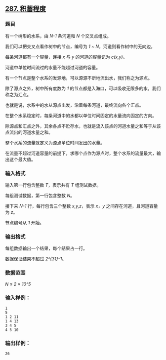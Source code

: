 ## [287. 积蓄程度](https://www.acwing.com/problem/content/289/)

### 题目

有一个树形的水系，由 *N-1* 条河道和 *N* 个交叉点组成。

我们可以把交叉点看作树中的节点，编号为 *1 ~ N*，河道则看作树中的无向边。

每条河道都有一个容量，连接 *x* 与 *y* 的河道的容量记为 *c(x,y)*。

河道中单位时间流过的水量不能超过河道的容量。

有一个节点是整个水系的发源地，可以源源不断地流出水，我们称之为源点。

除了源点之外，树中所有度数为 *1* 的节点都是入海口，可以吸收无限多的水，我们称之为汇点。

也就是说，水系中的水从源点出发，沿着每条河道，最终流向各个汇点。

在整个水系稳定时，每条河道中的水都以单位时间固定的水量流向固定的方向。

除源点和汇点之外，其余各点不贮存水，也就是流入该点的河道水量之和等于从该点流出的河道水量之和。

整个水系的流量就定义为源点单位时间发出的水量。

在流量不超过河道容量的前提下，求哪个点作为源点时，整个水系的流量最大，输出这个最大值。

### 输入格式

输入第一行包含整数 *T*，表示共有 *T* 组测试数据。

每组测试数据，第一行包含整数 *N*。

接下来 *N-1* 行，每行包含三个整数 *x,y,z*，表示 *x，y* 之间存在河道，且河道容量为 *z*。

节点编号从 *1* 开始。

### 输出格式

每组数据输出一个结果，每个结果占一行。

数据保证结果不超过 *2^{31}-1*。

### 数据范围

*N ≤ 2 × 10^5*

### 输入样例：

```
1
5
1 2 11
1 4 13
3 4 5
4 5 10
```

### 输出样例：

```
26
```
